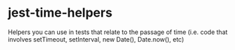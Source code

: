 # jest-time-helpers
Helpers you can use in tests that relate to the passage of time (i.e. code that involves setTimeout, setInterval, new Date(), Date.now(), etc)
